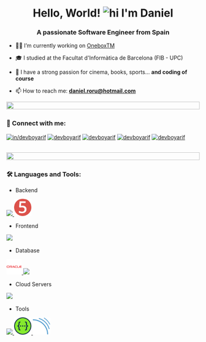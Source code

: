 <h1 align="center"> Hello, World! <img src="https://user-images.githubusercontent.com/1303154/88677602-1635ba80-d120-11ea-84d8-d263ba5fc3c0.gif" width="28px" alt="hi"> I'm Daniel </h1>
<h3 align="center">A passionate Software Engineer from Spain</h3>

- 👨‍💻 I’m currently working on [OneboxTM](https://github.com/OneboxTM)

- 🎓 I studied at the Facultat d'Informàtica de Barcelona (FIB - UPC)

-  🚀 I have a strong passion for cinema, books, sports... **and coding of course**

- 📫 How to reach me: **daniel.roru@hotmail.com**


<img src="https://i.imgur.com/dBaSKWF.gif" height="20" width="100%">

<h3 align="left">🤝 Connect with me:</h3>
<p align="left">
<a href="https://linkedin.com/in/danielrodriguezruiz" target="blank"><img align="center" src="https://raw.githubusercontent.com/rahuldkjain/github-profile-readme-generator/master/src/images/icons/Social/linked-in-alt.svg" alt="in/devboyarif" height="35" width="45" /></a>
<a href="https://twitter.com/danielrodrir" target="blank"><img align="center" src="https://raw.githubusercontent.com/rahuldkjain/github-profile-readme-generator/master/src/images/icons/Social/twitter.svg" alt="devboyarif" height="35" width="45" /></a>
<a href="https://instagram.com/danielrr99" target="blank"><img align="center" src="https://raw.githubusercontent.com/rahuldkjain/github-profile-readme-generator/master/src/images/icons/Social/instagram.svg" alt="devboyarif" height="35" width="45" /></a>
<a href="https://letterboxd.com/DanielRR" target="blank"><img align="center" src="https://a.ltrbxd.com/logos/letterboxd-decal-dots-pos-rgb.svg" alt="devboyarif" height="40" width="45" /></a>
<a href="https://www.goodreads.com/user/show/117347274-daniel" target="blank"><img align="center" src="https://upload.wikimedia.org/wikipedia/commons/4/4e/Goodreads_%27g%27_logo.svg" alt="devboyarif" height="40" width="45" /></a>
</p>
<br>

<img src="https://i.imgur.com/dBaSKWF.gif" height="20" width="100%">

<h3 align="left">🛠 Languages and Tools:</h3>

- Backend
<p align="left">
  <a href="https://skillicons.dev">
    <img src="https://skillicons.dev/icons?i=java,spring,c,cpp,nodejs" /> <img src="https://raw.githubusercontent.com/devicons/devicon/master/icons/junit/junit-plain.svg" width=45> 
  </a>
</p>

- Frontend
<p align="left">
  <a href="https://skillicons.dev">
    <img src="https://skillicons.dev/icons?i=dart,flutter" />
  </a>
</p>

- Database
<p align="left">
  <a href="https://skillicons.dev">
    <img src="https://raw.githubusercontent.com/devicons/devicon/master/icons/oracle/oracle-original.svg" width=40>  <img src="https://skillicons.dev/icons?i=mongodb,mysql,postgresql" />
  </a>
</p>

- Cloud Servers
<p align="left">
  <a href="https://skillicons.dev">
    <img src="https://skillicons.dev/icons?i=jenkins,elasticsearch,docker,kubernetes" />
  </a>
</p>

- Tools
<p align="left">
  <a href="https://skillicons.dev">
    <img src="https://skillicons.dev/icons?i=idea,vscode,postman,maven,git,github,gitlab,docker,linux,ubuntu,npm,powershell" /> <img src="https://raw.githubusercontent.com/devicons/devicon/master/icons/swagger/swagger-original.svg" width=45>  <img src="https://raw.githubusercontent.com/devicons/devicon/master/icons/sonarqube/sonarqube-original.svg" width=45> 
  </a>
</p>

<br/>

